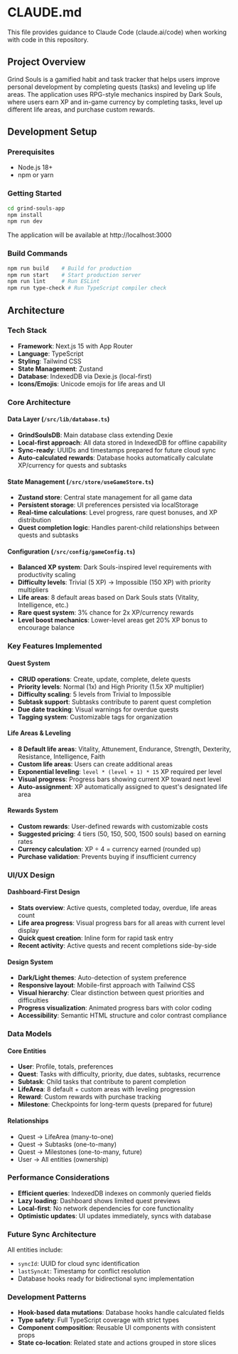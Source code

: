# CLAUDE.md

This file provides guidance to Claude Code (claude.ai/code) when working with code in this repository.

## Project Overview

Grind Souls is a gamified habit and task tracker that helps users improve personal development by completing quests (tasks) and leveling up life areas. The application uses RPG-style mechanics inspired by Dark Souls, where users earn XP and in-game currency by completing tasks, level up different life areas, and purchase custom rewards.

## Development Setup

### Prerequisites
- Node.js 18+ 
- npm or yarn

### Getting Started
```bash
cd grind-souls-app
npm install
npm run dev
```

The application will be available at http://localhost:3000

### Build Commands
```bash
npm run build    # Build for production
npm run start    # Start production server
npm run lint     # Run ESLint
npm run type-check # Run TypeScript compiler check
```

## Architecture

### Tech Stack
- **Framework**: Next.js 15 with App Router
- **Language**: TypeScript
- **Styling**: Tailwind CSS
- **State Management**: Zustand
- **Database**: IndexedDB via Dexie.js (local-first)
- **Icons/Emojis**: Unicode emojis for life areas and UI

### Core Architecture

#### Data Layer (`/src/lib/database.ts`)
- **GrindSoulsDB**: Main database class extending Dexie
- **Local-first approach**: All data stored in IndexedDB for offline capability
- **Sync-ready**: UUIDs and timestamps prepared for future cloud sync
- **Auto-calculated rewards**: Database hooks automatically calculate XP/currency for quests and subtasks

#### State Management (`/src/store/useGameStore.ts`)
- **Zustand store**: Central state management for all game data
- **Persistent storage**: UI preferences persisted via localStorage
- **Real-time calculations**: Level progress, rare quest bonuses, and XP distribution
- **Quest completion logic**: Handles parent-child relationships between quests and subtasks

#### Configuration (`/src/config/gameConfig.ts`)
- **Balanced XP system**: Dark Souls-inspired level requirements with productivity scaling
- **Difficulty levels**: Trivial (5 XP) → Impossible (150 XP) with priority multipliers
- **Life areas**: 8 default areas based on Dark Souls stats (Vitality, Intelligence, etc.)
- **Rare quest system**: 3% chance for 2x XP/currency rewards
- **Level boost mechanics**: Lower-level areas get 20% XP bonus to encourage balance

### Key Features Implemented

#### Quest System
- **CRUD operations**: Create, update, complete, delete quests
- **Priority levels**: Normal (1x) and High Priority (1.5x XP multiplier)
- **Difficulty scaling**: 5 levels from Trivial to Impossible
- **Subtask support**: Subtasks contribute to parent quest completion
- **Due date tracking**: Visual warnings for overdue quests
- **Tagging system**: Customizable tags for organization

#### Life Areas & Leveling
- **8 Default life areas**: Vitality, Attunement, Endurance, Strength, Dexterity, Resistance, Intelligence, Faith
- **Custom life areas**: Users can create additional areas
- **Exponential leveling**: `level * (level + 1) * 15` XP required per level
- **Visual progress**: Progress bars showing current XP toward next level
- **Auto-assignment**: XP automatically assigned to quest's designated life area

#### Rewards System
- **Custom rewards**: User-defined rewards with customizable costs
- **Suggested pricing**: 4 tiers (50, 150, 500, 1500 souls) based on earning rates
- **Currency calculation**: XP ÷ 4 = currency earned (rounded up)
- **Purchase validation**: Prevents buying if insufficient currency

### UI/UX Design

#### Dashboard-First Design
- **Stats overview**: Active quests, completed today, overdue, life areas count
- **Life area progress**: Visual progress bars for all areas with current level display
- **Quick quest creation**: Inline form for rapid task entry
- **Recent activity**: Active quests and recent completions side-by-side

#### Design System
- **Dark/Light themes**: Auto-detection of system preference
- **Responsive layout**: Mobile-first approach with Tailwind CSS
- **Visual hierarchy**: Clear distinction between quest priorities and difficulties
- **Progress visualization**: Animated progress bars with color coding
- **Accessibility**: Semantic HTML structure and color contrast compliance

### Data Models

#### Core Entities
- **User**: Profile, totals, preferences
- **Quest**: Tasks with difficulty, priority, due dates, subtasks, recurrence
- **Subtask**: Child tasks that contribute to parent completion
- **LifeArea**: 8 default + custom areas with leveling progression
- **Reward**: Custom rewards with purchase tracking
- **Milestone**: Checkpoints for long-term quests (prepared for future)

#### Relationships
- Quest → LifeArea (many-to-one)
- Quest → Subtasks (one-to-many) 
- Quest → Milestones (one-to-many, future)
- User → All entities (ownership)

### Performance Considerations
- **Efficient queries**: IndexedDB indexes on commonly queried fields
- **Lazy loading**: Dashboard shows limited quest previews
- **Local-first**: No network dependencies for core functionality
- **Optimistic updates**: UI updates immediately, syncs with database

### Future Sync Architecture
All entities include:
- `syncId`: UUID for cloud sync identification
- `lastSyncAt`: Timestamp for conflict resolution
- Database hooks ready for bidirectional sync implementation

### Development Patterns
- **Hook-based data mutations**: Database hooks handle calculated fields
- **Type safety**: Full TypeScript coverage with strict types
- **Component composition**: Reusable UI components with consistent props
- **State co-location**: Related state and actions grouped in store slices